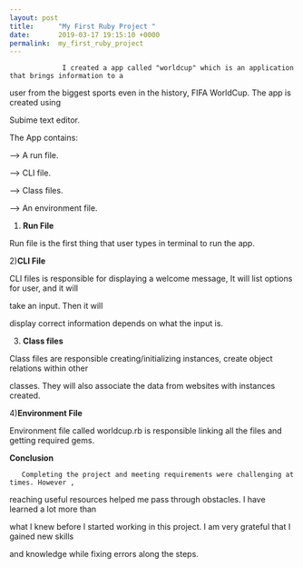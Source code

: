```yaml
---
layout: post
title:      "My First Ruby Project "
date:       2019-03-17 19:15:10 +0000
permalink:  my_first_ruby_project
---
```



         
				 
				 
				 
				 
				 I created a app called "worldcup" which is an application that brings information to a 

user from the biggest sports even in the history, FIFA WorldCup. The app is created using 

Subime text editor. 


The App contains:
 
  --> A run file.
 
 --> CLI file.
 
 --> Class files.
 
 --> An environment file.
 
 
 1) **Run File**
 
 Run file is the first thing that user types in terminal to run the app. 
 
 2)**CLI File**

CLI files is responsible for displaying a welcome message, It will list options for user, and it will 

take an input. Then it will 

display correct information depends on what the input is.

3) **Class files**

Class files are responsible creating/initializing instances, create object relations within other    

classes. They will also associate the data from websites with instances created. 

4)**Environment File**

Environment file called worldcup.rb is responsible linking all the files and getting required 
gems. 




**Conclusion**

       Completing the project and meeting requirements were challenging at times. However ,

 reaching useful resources helped me pass through obstacles. I have learned a lot more than 

what I knew before I started working in this project. I am very grateful that I gained new skills 

and knowledge while fixing errors along the steps. 
 
 
 
 
 
